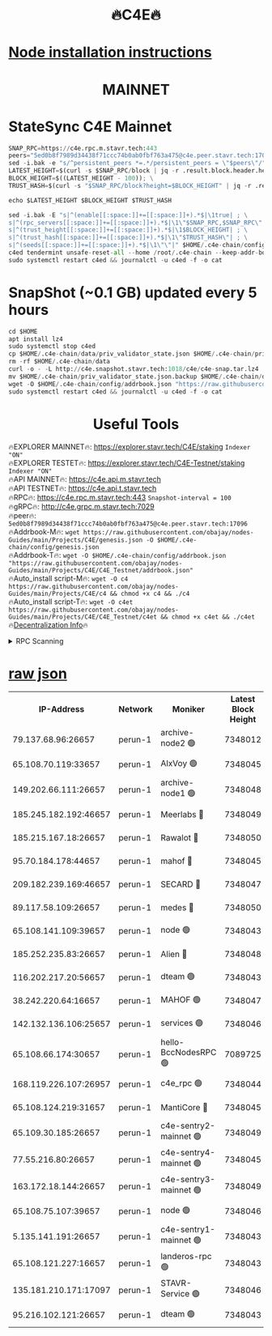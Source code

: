 <h1 align="center"> 🔥C4E🔥</h1>

[Node installation instructions](https://github.com/obajay/nodes-Guides/tree/main/Projects/C4E)
=

<h1 align="center"> MAINNET</h1>

# StateSync C4E Mainnet
```python
SNAP_RPC=https://c4e.rpc.m.stavr.tech:443
peers="5ed0b8f7989d34438f71ccc74b0ab0fbf763a475@c4e.peer.stavr.tech:17096"
sed -i.bak -e "s/^persistent_peers *=.*/persistent_peers = \"$peers\"/" $HOME/.c4e-chain/config/config.toml
LATEST_HEIGHT=$(curl -s $SNAP_RPC/block | jq -r .result.block.header.height); \
BLOCK_HEIGHT=$((LATEST_HEIGHT - 100)); \
TRUST_HASH=$(curl -s "$SNAP_RPC/block?height=$BLOCK_HEIGHT" | jq -r .result.block_id.hash)

echo $LATEST_HEIGHT $BLOCK_HEIGHT $TRUST_HASH

sed -i.bak -E "s|^(enable[[:space:]]+=[[:space:]]+).*$|\1true| ; \
s|^(rpc_servers[[:space:]]+=[[:space:]]+).*$|\1\"$SNAP_RPC,$SNAP_RPC\"| ; \
s|^(trust_height[[:space:]]+=[[:space:]]+).*$|\1$BLOCK_HEIGHT| ; \
s|^(trust_hash[[:space:]]+=[[:space:]]+).*$|\1\"$TRUST_HASH\"| ; \
s|^(seeds[[:space:]]+=[[:space:]]+).*$|\1\"\"|" $HOME/.c4e-chain/config/config.toml
c4ed tendermint unsafe-reset-all --home /root/.c4e-chain --keep-addr-book
sudo systemctl restart c4ed && journalctl -u c4ed -f -o cat
```
# SnapShot (~0.1 GB) updated every 5 hours
```python
cd $HOME
apt install lz4
sudo systemctl stop c4ed
cp $HOME/.c4e-chain/data/priv_validator_state.json $HOME/.c4e-chain/priv_validator_state.json.backup
rm -rf $HOME/.c4e-chain/data
curl -o - -L http://c4e.snapshot.stavr.tech:1018/c4e/c4e-snap.tar.lz4 | lz4 -c -d - | tar -x -C $HOME/.c4e-chain --strip-components 2
mv $HOME/.c4e-chain/priv_validator_state.json.backup $HOME/.c4e-chain/data/priv_validator_state.json
wget -O $HOME/.c4e-chain/config/addrbook.json "https://raw.githubusercontent.com/obajay/nodes-Guides/main/Projects/C4E/addrbook.json"
sudo systemctl restart c4ed && journalctl -u c4ed -f -o cat
```
 <h1 align="center"> Useful Tools</h1>

🔥EXPLORER MAINNET🔥:  https://explorer.stavr.tech/C4E/staking            `Indexer "ON"` \
🔥EXPLORER TESTET🔥:   https://explorer.stavr.tech/C4E-Testnet/staking     `Indexer "ON"` \
🔥API MAINNET🔥:       https://c4e.api.m.stavr.tech \
🔥API TESTNET🔥:       https://c4e.api.t.stavr.tech \
🔥RPC🔥:               https://c4e.rpc.m.stavr.tech:443                  `Snapshot-interval = 100` \
🔥gRPC🔥:              http://c4e.grpc.m.stavr.tech:7029 \
🔥peer🔥:              `5ed0b8f7989d34438f71ccc74b0ab0fbf763a475@c4e.peer.stavr.tech:17096` \
🔥Addrbook-M🔥:    ```wget https://raw.githubusercontent.com/obajay/nodes-Guides/main/Projects/C4E/genesis.json -O $HOME/.c4e-chain/config/genesis.json``` \
🔥Addrbook-T🔥:    ```wget -O $HOME/.c4e-chain/config/addrbook.json "https://raw.githubusercontent.com/obajay/nodes-Guides/main/Projects/C4E/C4E_Testnet/addrbook.json"``` \
🔥Auto_install script-M🔥: ```wget -O c4 https://raw.githubusercontent.com/obajay/nodes-Guides/main/Projects/C4E/c4 && chmod +x c4 && ./c4``` \
🔥Auto_install script-T🔥: ```wget -O c4et https://raw.githubusercontent.com/obajay/nodes-Guides/main/Projects/C4E/C4E_Testnet/c4et && chmod +x c4et && ./c4et``` \
🔥[Decentralization Info](https://github.com/obajay/StateSync-snapshots/tree/main/Projects/C4E/Decentralization)🔥




<details>
<summary>RPC Scanning</summary>

<h2 align="center"> We scan nodes in real time every 4 hours. And we provide the final result of RPC endpoints.
We cannot influence the operation of these nodes in any way. </h2>


```python
If Voting Power is higher than 0 --> then the Node is a validator of the network and may be subject to attack and be a potential threat to the chain.
```
```python
We marked such validators with a red symbol
```

</details>

[raw json](https://rpc-check.c4e.stavr.tech/c4e/rpc-c4e-result.json)
=



<table><tr><th>IP-Address</th><th>Network</th><th>Moniker</th><th>Latest Block Height</th><th>Earliest Block Height</th><th>Catching Up</th><th>Tx Index</th><th>Voting Power</th><th>Scan Time</th></tr><tr><td>79.137.68.96:26657</td><td>perun-1</td><td>archive-node2 🟢</td><td>7348012</td><td>1</td><td>False</td><td>on</td><td>0</td><td>2024-02-26T21:27:49.430786922UTC</td></tr><tr><td>65.108.70.119:33657</td><td>perun-1</td><td>AlxVoy 🟢</td><td>7348045</td><td>1</td><td>False</td><td>on</td><td>0</td><td>2024-02-26T21:28:03.565856272UTC</td></tr><tr><td>149.202.66.111:26657</td><td>perun-1</td><td>archive-node1 🟢</td><td>7348048</td><td>1</td><td>False</td><td>on</td><td>0</td><td>2024-02-26T21:28:19.822438560UTC</td></tr><tr><td>185.245.182.192:46657</td><td>perun-1</td><td>Meerlabs 🔴</td><td>7348049</td><td>1051501</td><td>False</td><td>on</td><td>344604</td><td>2024-02-26T21:28:26.948814548UTC</td></tr><tr><td>185.215.167.18:26657</td><td>perun-1</td><td>Rawalot 🔴</td><td>7348050</td><td>1090501</td><td>False</td><td>on</td><td>450091</td><td>2024-02-26T21:28:37.970496130UTC</td></tr><tr><td>95.70.184.178:44657</td><td>perun-1</td><td>mahof 🔴</td><td>7348045</td><td>2342001</td><td>False</td><td>off</td><td>1356389</td><td>2024-02-26T21:28:02.881190638UTC</td></tr><tr><td>209.182.239.169:46657</td><td>perun-1</td><td>SECARD 🔴</td><td>7348047</td><td>2616101</td><td>False</td><td>off</td><td>749308</td><td>2024-02-26T21:28:15.198528017UTC</td></tr><tr><td>89.117.58.109:26657</td><td>perun-1</td><td>medes 🔴</td><td>7348050</td><td>2826001</td><td>False</td><td>off</td><td>891015</td><td>2024-02-26T21:28:33.606567337UTC</td></tr><tr><td>65.108.141.109:39657</td><td>perun-1</td><td>node 🟢</td><td>7348043</td><td>5303301</td><td>False</td><td>on</td><td>0</td><td>2024-02-26T21:27:51.765798330UTC</td></tr><tr><td>185.252.235.83:26657</td><td>perun-1</td><td>Alien 🔴</td><td>7348048</td><td>6502501</td><td>False</td><td>on</td><td>648215</td><td>2024-02-26T21:28:20.119407771UTC</td></tr><tr><td>116.202.217.20:56657</td><td>perun-1</td><td>dteam 🟢</td><td>7348043</td><td>6800901</td><td>False</td><td>on</td><td>0</td><td>2024-02-26T21:27:48.806551800UTC</td></tr><tr><td>38.242.220.64:16657</td><td>perun-1</td><td>MAHOF 🟢</td><td>7348047</td><td>6885501</td><td>False</td><td>on</td><td>0</td><td>2024-02-26T21:28:17.507094876UTC</td></tr><tr><td>142.132.136.106:25657</td><td>perun-1</td><td>services 🟢</td><td>7348046</td><td>7012001</td><td>False</td><td>on</td><td>0</td><td>2024-02-26T21:28:06.167353398UTC</td></tr><tr><td>65.108.66.174:30657</td><td>perun-1</td><td>hello-BccNodesRPC 🟢</td><td>7089725</td><td>7089601</td><td>False</td><td>on</td><td>0</td><td>2024-02-26T21:28:03.906759571UTC</td></tr><tr><td>168.119.226.107:26957</td><td>perun-1</td><td>c4e_rpc 🟢</td><td>7348044</td><td>7248044</td><td>False</td><td>on</td><td>0</td><td>2024-02-26T21:27:56.057305650UTC</td></tr><tr><td>65.108.124.219:31657</td><td>perun-1</td><td>MantiCore 🔴</td><td>7348045</td><td>7248045</td><td>False</td><td>off</td><td>729635</td><td>2024-02-26T21:28:02.483374099UTC</td></tr><tr><td>65.109.30.185:26657</td><td>perun-1</td><td>c4e-sentry2-mainnet 🟢</td><td>7348049</td><td>7284001</td><td>False</td><td>on</td><td>0</td><td>2024-02-26T21:28:26.643709048UTC</td></tr><tr><td>77.55.216.80:26657</td><td>perun-1</td><td>c4e-sentry4-mainnet 🟢</td><td>7348045</td><td>7297001</td><td>False</td><td>on</td><td>0</td><td>2024-02-26T21:28:03.238144922UTC</td></tr><tr><td>163.172.18.144:26657</td><td>perun-1</td><td>c4e-sentry3-mainnet 🟢</td><td>7348049</td><td>7297001</td><td>False</td><td>on</td><td>0</td><td>2024-02-26T21:28:27.242413640UTC</td></tr><tr><td>65.108.75.107:39657</td><td>perun-1</td><td>node 🟢</td><td>7348046</td><td>7300001</td><td>False</td><td>on</td><td>0</td><td>2024-02-26T21:28:06.477375200UTC</td></tr><tr><td>5.135.141.191:26657</td><td>perun-1</td><td>c4e-sentry1-mainnet 🟢</td><td>7348043</td><td>7300501</td><td>False</td><td>on</td><td>0</td><td>2024-02-26T21:27:48.262545804UTC</td></tr><tr><td>65.108.121.227:16657</td><td>perun-1</td><td>landeros-rpc 🟢</td><td>7348043</td><td>7336001</td><td>False</td><td>on</td><td>0</td><td>2024-02-26T21:27:48.578364252UTC</td></tr><tr><td>135.181.210.171:17097</td><td>perun-1</td><td>STAVR-Service 🟢</td><td>7348046</td><td>7345001</td><td>False</td><td>on</td><td>0</td><td>2024-02-26T21:28:06.784864509UTC</td></tr><tr><td>95.216.102.121:26657</td><td>perun-1</td><td>dteam 🟢</td><td>7348043</td><td>7346001</td><td>False</td><td>on</td><td>0</td><td>2024-02-26T21:27:49.101051968UTC</td></tr></table>
